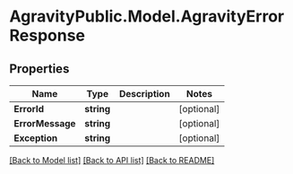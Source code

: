 
# AgravityPublic.Model.AgravityErrorResponse

## Properties

Name | Type | Description | Notes
------------ | ------------- | ------------- | -------------
**ErrorId** | **string** |  | [optional] 
**ErrorMessage** | **string** |  | [optional] 
**Exception** | **string** |  | [optional] 

[[Back to Model list]](../README.md#documentation-for-models)
[[Back to API list]](../README.md#documentation-for-api-endpoints)
[[Back to README]](../README.md)

